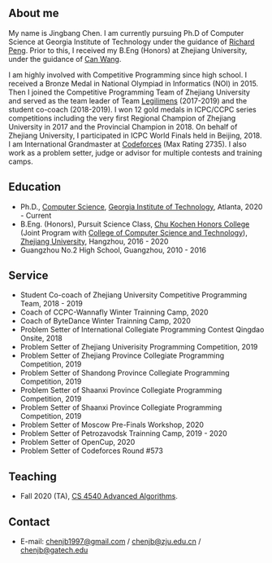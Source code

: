 

## About me

My name is Jingbang Chen. I am currently pursuing Ph.D of Computer Science at Georgia Institute of Technology under the guidance of [Richard Peng](https://www.cc.gatech.edu/~rpeng/). Prior to this, I received my B.Eng (Honors) at Zhejiang University, under the guidance of [Can Wang](https://person.zju.edu.cn/wangcan).

I am highly involved with Competitive Programming since high school. I received a Bronze Medal in National Olympiad in Informatics (NOI) in 2015. Then I joined the Competitive Programming Team of Zhejiang University and served as the team leader of Team [Legilimens](http://codeforces.com/team/32489) (2017-2019) and the student co-coach (2018-2019). I won 12 gold medals in ICPC/CCPC series competitions including the very first Regional Champion of Zhejiang University in 2017 and the Provincial Champion in 2018. On behalf of Zhejiang University, I participated in ICPC World Finals held in Beijing, 2018. I am International Grandmaster at [Codeforces](http://codeforces.com/profile/chenjb) (Max Rating 2735). I also work as a problem setter, judge or advisor for multiple contests and training camps.


## Education
+ Ph.D., [Computer Science](https://www.cc.gatech.edu/phd-computer-science), [Georgia Institute of Technology](https://www.gatech.edu/), Atlanta, 2020 - Current
+ B.Eng. (Honors), Pursuit Science Class, [Chu Kochen Honors College](http://ckc.zju.edu.cn/) (Joint Program with [College of Computer Science and Technology](http://www.cs.zju.edu.cn/)), [Zhejiang University](http://zju.edu.cn), Hangzhou, 2016 - 2020
+ Guangzhou No.2 High School, Guangzhou, 2010 - 2016

## Service
+ Student Co-coach of Zhejiang University Competitive Programming Team, 2018 - 2019
+ Coach of CCPC-Wannafly Winter Trainning Camp, 2020
+ Coach of ByteDance Winter Trainning Camp, 2020
+ Problem Setter of International Collegiate Programming Contest Qingdao Onsite, 2018
+ Problem Setter of Zhejiang Univerisity Programming Competition, 2019
+ Problem Setter of Zhejiang Province Collegiate Programming Competition, 2019
+ Problem Setter of Shandong Province Collegiate Programming Competition, 2019
+ Problem Setter of Shaanxi Province Collegiate Programming Competition, 2019
+ Problem Setter of Shaanxi Province Collegiate Programming Competition, 2019
+ Problem Setter of Moscow Pre-Finals Workshop, 2020
+ Problem Setter of Petrozavodsk Trainning Camp, 2019 - 2020
+ Problem Setter of OpenCup, 2020
+ Problem Setter of Codeforces Round #573


## Teaching

+ Fall 2020 (TA), [CS 4540 Advanced Algorithms](https://www.cc.gatech.edu/~rpeng/CS4540_F20/).

## Contact

+ E-mail: chenjb1997@gmail.com / chenjb@zju.edu.cn / chenjb@gatech.edu
